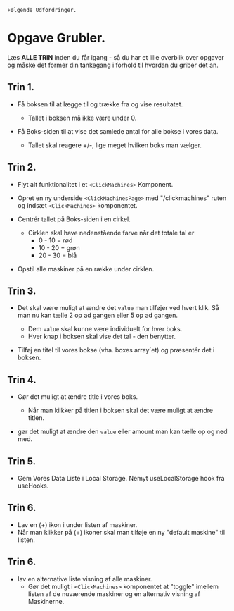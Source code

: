 

```
Følgende Udfordringer.
```

# Opgave Grubler.

Læs **ALLE TRIN** inden du får igang - så du har et lille overblik over opgaver og måske det former din tankegang i forhold til hvordan du griber det an.

## Trin 1.

* Få boksen til at lægge til og trække fra og vise resultatet.
    * Tallet i boksen må ikke være under 0.

* Få Boks-siden til at vise det samlede antal for alle bokse i vores data.
    * Tallet skal reagere +/-, lige meget hvilken boks man vælger.

## Trin 2.

* Flyt alt funktionalitet i et `<ClickMachines>` Komponent.
* Opret en ny underside `<ClickMachinesPage>` med  "/clickmachines" ruten og indsæt `<ClickMachines>` komponentet.

* Centrér tallet på Boks-siden i en cirkel.
    * Cirklen skal have nedenstående farve når det totale tal er 
        * 0 - 10 = rød
        * 10 - 20 = grøn
        * 20 - 30 = blå

* Opstil alle maskiner på en række under cirklen.

## Trin 3.

* Det skal være muligt at ændre det `value` man tilføjer ved hvert klik. Så man nu kan tælle 2 op ad gangen eller 5 op ad gangen.
    * Dem `value` skal kunne være individuelt for hver boks.
    * Hver knap i boksen skal vise det tal - den benytter.

* Tilføj en titel til vores bokse (vha. boxes array´et) og præsentér det i boksen.

## Trin 4.

* Gør det muligt at ændre title i vores boks.
    * Når man kilkker på titlen i boksen skal det være muligt at ændre titlen.

* gør det muligt at ændre den `value` eller amount man kan tælle op og ned med.

## Trin 5.

* Gem Vores Data Liste i Local Storage. Nemyt useLocalStorage hook fra useHooks.

## Trin 6.

* Lav en (+) ikon i <ClickMachines> under listen af maskiner.
* Når man klikker på (+) ikoner skal man tilføje en ny "default maskine" til listen.

## Trin 6.

* lav en alternative liste visning af alle maskiner.
    * Gør det muligt i `<ClickMachines>` komponentet at "toggle" imellem listen af de nuværende maskiner og en alternativ visning af Maskinerne.



